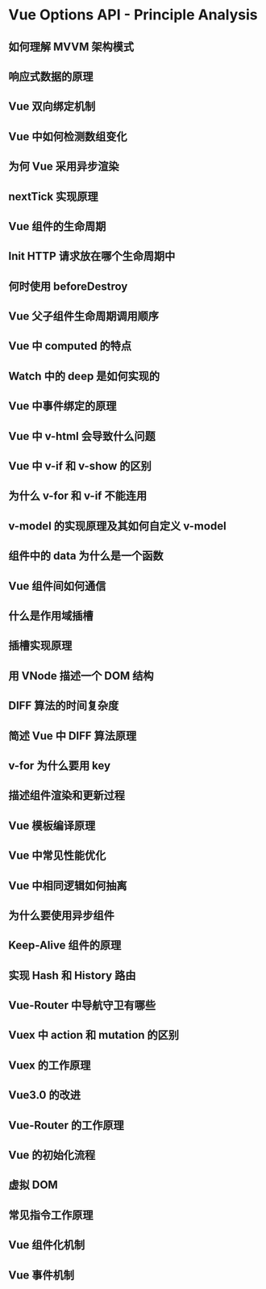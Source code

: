 # Vue Options API - Principle Analysis

## 如何理解 MVVM 架构模式

## 响应式数据的原理

## Vue 双向绑定机制

## Vue 中如何检测数组变化

## 为何 Vue 采用异步渲染

## nextTick 实现原理

## Vue 组件的生命周期

## Init HTTP 请求放在哪个生命周期中

## 何时使用 beforeDestroy

## Vue 父子组件生命周期调用顺序

## Vue 中 computed 的特点

## Watch 中的 deep 是如何实现的

## Vue 中事件绑定的原理

## Vue 中 v-html 会导致什么问题

## Vue 中 v-if 和 v-show 的区别

## 为什么 v-for 和 v-if 不能连用

## v-model 的实现原理及其如何自定义 v-model

## 组件中的 data 为什么是一个函数

## Vue 组件间如何通信

## 什么是作用域插槽

## 插槽实现原理

## 用 VNode 描述一个 DOM 结构

## DIFF 算法的时间复杂度

## 简述 Vue 中 DIFF 算法原理

## v-for 为什么要用 key

## 描述组件渲染和更新过程

## Vue 模板编译原理

## Vue 中常见性能优化

## Vue 中相同逻辑如何抽离

## 为什么要使用异步组件

## Keep-Alive 组件的原理

## 实现 Hash 和 History 路由

## Vue-Router 中导航守卫有哪些

## Vuex 中 action 和 mutation 的区别

## Vuex 的工作原理

## Vue3.0 的改进

## Vue-Router 的工作原理

## Vue 的初始化流程

## 虚拟 DOM

## 常见指令工作原理

## Vue 组件化机制

## Vue 事件机制
